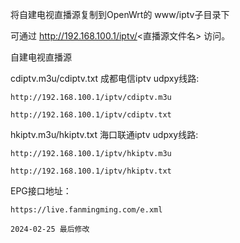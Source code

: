 将自建电视直播源复制到OpenWrt的 www/iptv子目录下

可通过 http://192.168.100.1/iptv/<直播源文件名> 访问。
    
 自建电视直播源

cdiptv.m3u/cdiptv.txt 成都电信iptv udpxy线路:
   
    http://192.168.100.1/iptv/cdiptv.m3u
    
    http://192.168.100.1/iptv/cdiptv.txt

hkiptv.m3u/hkiptv.txt 海口联通iptv udpxy线路: 
    
    http://192.168.100.1/iptv/hkiptv.m3u
    
    http://192.168.100.1/iptv/hkiptv.txt

EPG接口地址：

    https://live.fanmingming.com/e.xml
    
    2024-02-25 最后修改
    
